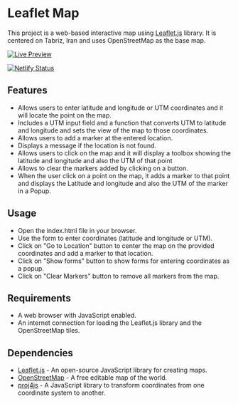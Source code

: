 # Leaflet Map

This project is a web-based interactive map using [Leaflet.js](https://leafletjs.com/) library. It is centered on Tabriz, Iran and uses OpenStreetMap as the base map.

[![Live Preview](https://img.shields.io/badge/Live%20Preview-View%20Now-brightgreen)](https://go2gps.netlify.app/)

[![Netlify Status](https://api.netlify.com/api/v1/badges/0e1762b4-bde9-40f5-b655-d4a30928b2ef/deploy-status)](https://app.netlify.com/sites/go2gps/deploys)

## Features
- Allows users to enter latitude and longitude or UTM coordinates and it will locate the point on the map.
- Includes a UTM input field and a function that converts UTM to latitude and longitude and sets the view of the map to those coordinates.
- Allows users to add a marker at the entered location.
- Displays a message if the location is not found.
- Allows users to click on the map and it will display a toolbox showing the latitude and longitude and also the UTM of that point
- Allows to clear the markers added by clicking on a button.
- When the user click on a point on the map, it adds a marker to that point and displays the Latitude and longitude and also the UTM of the marker in a Popup.

## Usage
- Open the index.html file in your browser.
- Use the form to enter coordinates (latitude and longitude or UTM).
- Click on "Go to Location" button to center the map on the provided coordinates and add a marker to that location.
- Click on "Show forms" button to show forms for entering coordinates as a popup.
- Click on "Clear Markers" button to remove all markers from the map.

## Requirements
- A web browser with JavaScript enabled.
- An internet connection for loading the Leaflet.js library and the OpenStreetMap tiles.

## Dependencies
- [Leaflet.js](https://leafletjs.com/) - An open-source JavaScript library for creating maps.
- [OpenStreetMap](https://www.openstreetmap.org/) - A free editable map of the world.
- [proj4js](https://proj4js.org/) - A JavaScript library to transform coordinates from one coordinate system to another.
